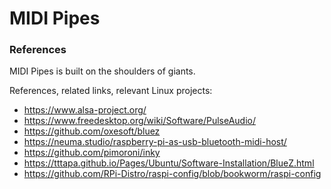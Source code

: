 # MIDI Pipes

### References

MIDI Pipes is built on the shoulders of giants.

References, related links, relevant Linux projects:

* https://www.alsa-project.org/
* https://www.freedesktop.org/wiki/Software/PulseAudio/
* https://github.com/oxesoft/bluez
* https://neuma.studio/raspberry-pi-as-usb-bluetooth-midi-host/
* https://github.com/pimoroni/inky
* https://tttapa.github.io/Pages/Ubuntu/Software-Installation/BlueZ.html
* https://github.com/RPi-Distro/raspi-config/blob/bookworm/raspi-config
